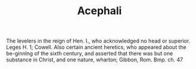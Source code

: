 ---
title: Acephali
permalink: "/definitions/acephali.html"
body: The levelers in the reign of Hen. I., who acknowledged no head or superior.
  Leges H. 1; Cowell. Also certain ancient heretics, who appeared about the be-ginnlng
  of the sixth century, and asserted that there was but one substance in Christ, and
  one nature, wharton; Gibbon, Rom. Bmp. ch. 47
published_at: '2018-07-07'
layout: post
---